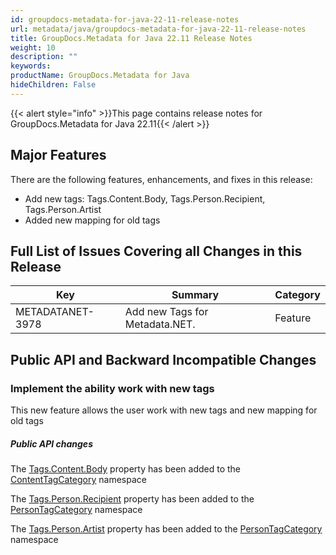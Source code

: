 ```yaml
---
id: groupdocs-metadata-for-java-22-11-release-notes
url: metadata/java/groupdocs-metadata-for-java-22-11-release-notes
title: GroupDocs.Metadata for Java 22.11 Release Notes
weight: 10
description: ""
keywords: 
productName: GroupDocs.Metadata for Java
hideChildren: False
---
```

{{< alert style="info" >}}This page contains release notes for GroupDocs.Metadata for Java 22.11{{< /alert >}}

## Major Features


There are the following features, enhancements, and fixes in this release:

*   Add new tags: Tags.Content.Body, Tags.Person.Recipient, Tags.Person.Artist
*   Added new mapping for old tags

## Full List of Issues Covering all Changes in this Release

| Key | Summary | Category |
| --- | --- | --- |
| METADATANET-3978 | Add new Tags for Metadata.NET. | Feature         |

## Public API and Backward Incompatible Changes

### Implement the ability work with new tags

This new feature allows the user work with new tags and new mapping for old tags

##### Public API changes 

The [Tags.Content.Body](https://apireference-qa.groupdocs.com/metadata/java/com.groupdocs.metadata.tagging/ContentTagCategory#getBody--) property has been added to the [ContentTagCategory](https://apireference-qa.groupdocs.com/metadata/java/com.groupdocs.metadata.tagging/ContentTagCategory) namespace

The [Tags.Person.Recipient](https://apireference-qa.groupdocs.com/metadata/java/com.groupdocs.metadata.tagging/PersonTagCategory#getRecipient--) property has been added to the [PersonTagCategory](https://apireference-qa.groupdocs.com/metadata/java/com.groupdocs.metadata.tagging/PersonTagCategory) namespace

The [Tags.Person.Artist](https://apireference-qa.groupdocs.com/metadata/java/com.groupdocs.metadata.tagging/PersonTagCategory#getArtist--) property has been added to the [PersonTagCategory](https://apireference-qa.groupdocs.com/metadata/java/com.groupdocs.metadata.tagging/PersonTagCategory) namespace
